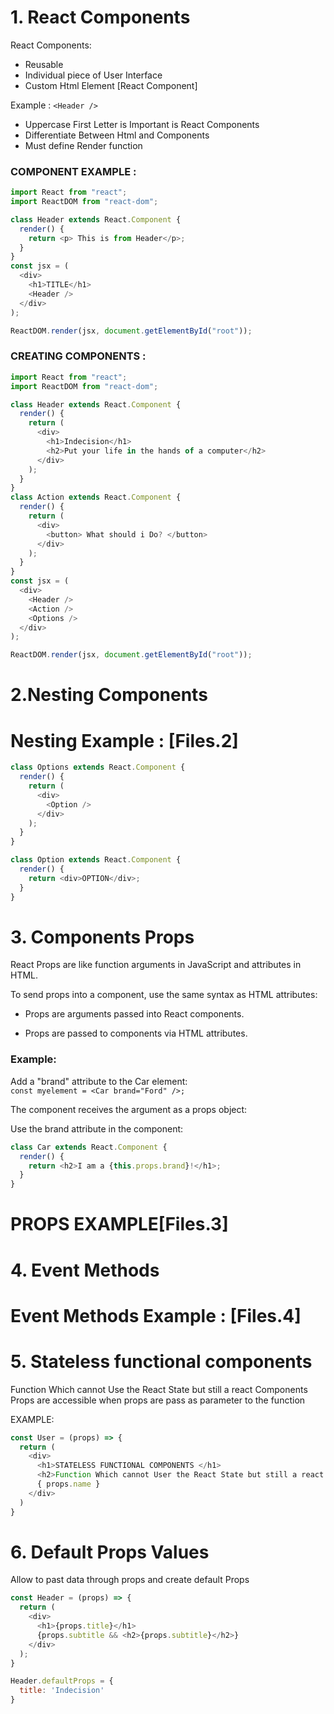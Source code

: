 # 1. React Components

React Components:
* Reusable 
* Individual piece of User Interface
* Custom Html Element [React Component]

Example :  ``<Header />``

* Uppercase First Letter is Important is React Components
* Differentiate Between Html and Components
* Must define Render function 

### COMPONENT EXAMPLE :
``` javascript
import React from "react";
import ReactDOM from "react-dom";

class Header extends React.Component {
  render() {
    return <p> This is from Header</p>;
  }
}
const jsx = (
  <div>
    <h1>TITLE</h1>
    <Header />
  </div>
);

ReactDOM.render(jsx, document.getElementById("root"));
```

### CREATING COMPONENTS :

``` javascript 
import React from "react";
import ReactDOM from "react-dom";

class Header extends React.Component {
  render() {
    return (
      <div>
        <h1>Indecision</h1>
        <h2>Put your life in the hands of a computer</h2>
      </div>
    );
  }
}
class Action extends React.Component {
  render() {
    return (
      <div>
        <button> What should i Do? </button>
      </div>
    );
  }
}
const jsx = (
  <div>
    <Header />
    <Action />
    <Options />
  </div>
);

ReactDOM.render(jsx, document.getElementById("root"));
```

# 2.Nesting Components
# Nesting Example : [Files.2]
``` javascript 
class Options extends React.Component {
  render() {
    return (
      <div>
        <Option />
      </div>
    );
  }
}

class Option extends React.Component {
  render() {
    return <div>OPTION</div>;
  }
}
```

# 3. Components Props

React Props are like function arguments in JavaScript and attributes in HTML.

To send props into a component, use the same syntax as HTML attributes:

* Props are arguments passed into React components.

* Props are passed to components via HTML attributes.

### Example: 
Add a "brand" attribute to the Car element:<br>
``const myelement = <Car brand="Ford" />;``

The component receives the argument as a props object:

Use the brand attribute in the component:
``` javascript
class Car extends React.Component {
  render() {
    return <h2>I am a {this.props.brand}!</h1>;
  }
}
```
# PROPS EXAMPLE[Files.3]


# 4. Event Methods
# Event Methods Example : [Files.4]

# 5. Stateless functional components
Function Which cannot Use the React State but still a react Components
Props are accessible when props are pass as parameter to the function


EXAMPLE:
``` javascript
const User = (props) => {
  return (
    <div>
      <h1>STATELESS FUNCTIONAL COMPONENTS </h1>
      <h2>Function Which cannot User the React State but still a react Components</h2>
      { props.name }
    </div>
  )
}
```

# 6. Default Props Values

Allow to past data through props and create default Props
``` javascript 
const Header = (props) => {
  return (
    <div>
      <h1>{props.title}</h1>
      {props.subtitle && <h2>{props.subtitle}</h2>}
    </div>
  );
}

Header.defaultProps = {
  title: 'Indecision'
}
```
